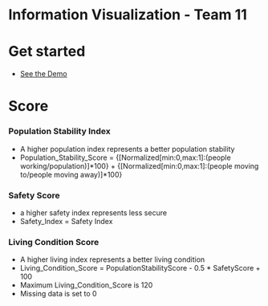 # Information Visualization - Team 11

# Get started
- [See the Demo](https://chas1ngwind.github.io/City-of-Amsterdam/)

# Score
### Population Stability Index
- A higher population index represents a better population stability
- Population_Stability_Score = {[Normalized[min:0,max:1]:(people working/population)]*100} + {[Normalized[min:0,max:1]:(people moving to/people moving away)]*100}

### Safety Score
- a higher safety index represents less secure
- Safety_Index = Safety Index

### Living Condition Score
- A higher living index represents a better living condition
- Living_Condition_Score = PopulationStabilityScore - 0.5 * SafetyScore + 100
- Maximum Living_Condition_Score is 120
- Missing data is set to 0
